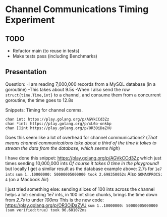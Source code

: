 # Channel Communications Timing Experiment

## TODO
- Refactor main (to reuse in tests)
- Make tests pass (including Benchmarks)


## Presentation
Question:
  -I am reading 7,000,000 records from a MySQL database (in a goroutine)
  -This takes about 9.5s
  -When I also send the row `struct{time.Time,int}` to a channel, and consume them from a concurrent goroutine,  the time goes to 12.8s

Snippets: Timing for channel comms.

	chan int: https://play.golang.org/p/AGVkCCd3Zz
	chan *int: https://play.golang.org/p/xL6o-onkbp
	chan []int https://play.golang.org/p/OR3OiDaZVU

Does this seem like a lot of overhead for channel communications? 
(_That means channel communications take about a third of the time it takes to stream the data from the database, which seems high_)

I have done this snippet:   https://play.golang.org/p/AGVkCCd3Zz
which just times sending 10,000,000 ints
  _Of course it takes 0 time in the playground!_ 
but locally I get a similar result as the database example above: 2.7s for `1e7 ints`
`sum 1..10000000: 50000005000000 took 2.698350052s`
 Also `GOMAXPROCS: 4` (on a Macbook Air)

 I just tried something else: sending slices of 100 ints across the channel helps a lot:
  sending 1e7 ints, in 100 int slice chunks, brings the time down from *2.7s* to under *100ms*
 This is the new code: https://play.golang.org/p/OR3OiDaZVU
     `sum 1..10000000: 50000005000000 (sum verified:true) took 96.601072ms`